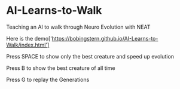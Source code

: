 # AI-Learns-to-Walk
Teaching an AI to walk through Neuro Evolution with NEAT

Here is the demo['https://bobingstern.github.io/AI-Learns-to-Walk/index.html']


Press SPACE to show only the best creature and speed up evolution

Press B to show the best creature of all time

Press G to replay the Generations
